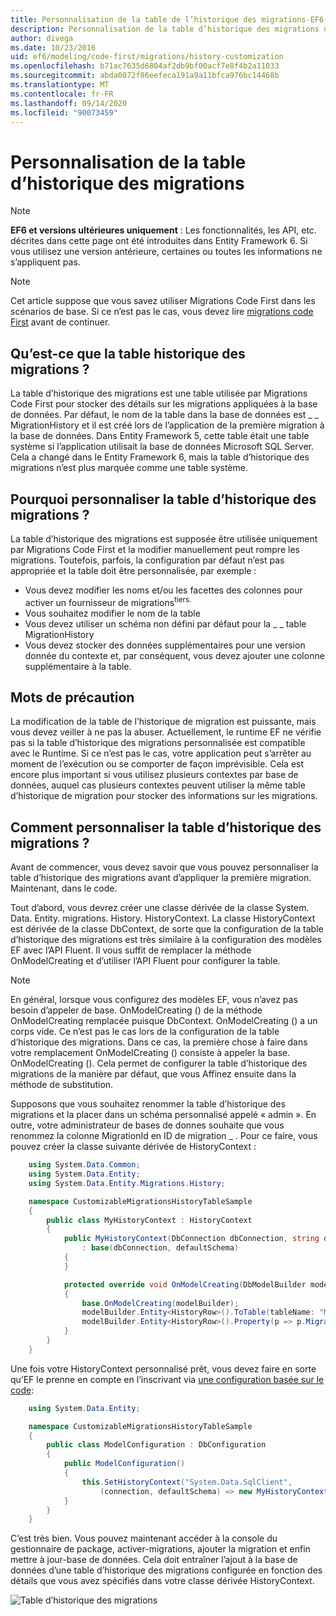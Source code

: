 ```yaml
---
title: Personnalisation de la table de l’historique des migrations-EF6
description: Personnalisation de la table d’historique des migrations dans Entity Framework 6
author: divega
ms.date: 10/23/2016
uid: ef6/modeling/code-first/migrations/history-customization
ms.openlocfilehash: b71ac7635d6804af2db9bf00acf7e8f4b2a11033
ms.sourcegitcommit: abda0872f86eefeca191a9a11bfca976bc14468b
ms.translationtype: MT
ms.contentlocale: fr-FR
ms.lasthandoff: 09/14/2020
ms.locfileid: "90073459"
---
```

# <a name="customizing-the-migrations-history-table"></a>Personnalisation de la table d’historique des migrations
> [!NOTE]
> **EF6 et versions ultérieures uniquement** : Les fonctionnalités, les API, etc. décrites dans cette page ont été introduites dans Entity Framework 6. Si vous utilisez une version antérieure, certaines ou toutes les informations ne s’appliquent pas.

> [!NOTE]
> Cet article suppose que vous savez utiliser Migrations Code First dans les scénarios de base. Si ce n’est pas le cas, vous devez lire [migrations code First](xref:ef6/modeling/code-first/migrations/index) avant de continuer.

## <a name="what-is-migrations-history-table"></a>Qu’est-ce que la table historique des migrations ?

La table d’historique des migrations est une table utilisée par Migrations Code First pour stocker des détails sur les migrations appliquées à la base de données. Par défaut, le nom de la table dans la base de données est \_ \_ MigrationHistory et il est créé lors de l’application de la première migration à la base de données. Dans Entity Framework 5, cette table était une table système si l’application utilisait la base de données Microsoft SQL Server. Cela a changé dans le Entity Framework 6, mais la table d’historique des migrations n’est plus marquée comme une table système.

## <a name="why-customize-migrations-history-table"></a>Pourquoi personnaliser la table d’historique des migrations ?

La table d’historique des migrations est supposée être utilisée uniquement par Migrations Code First et la modifier manuellement peut rompre les migrations. Toutefois, parfois, la configuration par défaut n’est pas appropriée et la table doit être personnalisée, par exemple :

-   Vous devez modifier les noms et/ou les facettes des colonnes pour activer un fournisseur de migrations<sup>tiers.</sup>
-   Vous souhaitez modifier le nom de la table
-   Vous devez utiliser un schéma non défini par défaut pour la \_ \_ table MigrationHistory
-   Vous devez stocker des données supplémentaires pour une version donnée du contexte et, par conséquent, vous devez ajouter une colonne supplémentaire à la table.

## <a name="words-of-precaution"></a>Mots de précaution

La modification de la table de l’historique de migration est puissante, mais vous devez veiller à ne pas la abuser. Actuellement, le runtime EF ne vérifie pas si la table d’historique des migrations personnalisée est compatible avec le Runtime. Si ce n’est pas le cas, votre application peut s’arrêter au moment de l’exécution ou se comporter de façon imprévisible. Cela est encore plus important si vous utilisez plusieurs contextes par base de données, auquel cas plusieurs contextes peuvent utiliser la même table d’historique de migration pour stocker des informations sur les migrations.

## <a name="how-to-customize-migrations-history-table"></a>Comment personnaliser la table d’historique des migrations ?

Avant de commencer, vous devez savoir que vous pouvez personnaliser la table d’historique des migrations avant d’appliquer la première migration. Maintenant, dans le code.

Tout d’abord, vous devrez créer une classe dérivée de la classe System. Data. Entity. migrations. History. HistoryContext. La classe HistoryContext est dérivée de la classe DbContext, de sorte que la configuration de la table d’historique des migrations est très similaire à la configuration des modèles EF avec l’API Fluent. Il vous suffit de remplacer la méthode OnModelCreating et d’utiliser l’API Fluent pour configurer la table.

>[!NOTE]
> En général, lorsque vous configurez des modèles EF, vous n’avez pas besoin d’appeler de base. OnModelCreating () de la méthode OnModelCreating remplacée puisque DbContext. OnModelCreating () a un corps vide. Ce n’est pas le cas lors de la configuration de la table d’historique des migrations. Dans ce cas, la première chose à faire dans votre remplacement OnModelCreating () consiste à appeler la base. OnModelCreating (). Cela permet de configurer la table d’historique des migrations de la manière par défaut, que vous Affinez ensuite dans la méthode de substitution.

Supposons que vous souhaitez renommer la table d’historique des migrations et la placer dans un schéma personnalisé appelé « admin ». En outre, votre administrateur de bases de donnes souhaite que vous renommez la colonne MigrationId en ID de migration \_ . Pour ce faire, vous pouvez créer la classe suivante dérivée de HistoryContext :

``` csharp
    using System.Data.Common;
    using System.Data.Entity;
    using System.Data.Entity.Migrations.History;

    namespace CustomizableMigrationsHistoryTableSample
    {
        public class MyHistoryContext : HistoryContext
        {
            public MyHistoryContext(DbConnection dbConnection, string defaultSchema)
                : base(dbConnection, defaultSchema)
            {
            }

            protected override void OnModelCreating(DbModelBuilder modelBuilder)
            {
                base.OnModelCreating(modelBuilder);
                modelBuilder.Entity<HistoryRow>().ToTable(tableName: "MigrationHistory", schemaName: "admin");
                modelBuilder.Entity<HistoryRow>().Property(p => p.MigrationId).HasColumnName("Migration_ID");
            }
        }
    }
```

Une fois votre HistoryContext personnalisé prêt, vous devez faire en sorte qu’EF le prenne en compte en l’inscrivant via [une configuration basée sur le code](https://msdn.com/data/jj680699):

``` csharp
    using System.Data.Entity;

    namespace CustomizableMigrationsHistoryTableSample
    {
        public class ModelConfiguration : DbConfiguration
        {
            public ModelConfiguration()
            {
                this.SetHistoryContext("System.Data.SqlClient",
                    (connection, defaultSchema) => new MyHistoryContext(connection, defaultSchema));
            }
        }
    }
```

C’est très bien. Vous pouvez maintenant accéder à la console du gestionnaire de package, activer-migrations, ajouter la migration et enfin mettre à jour-base de données. Cela doit entraîner l’ajout à la base de données d’une table d’historique des migrations configurée en fonction des détails que vous avez spécifiés dans votre classe dérivée HistoryContext.

![Table d’historique des migrations](~/ef6/media/database.png)
